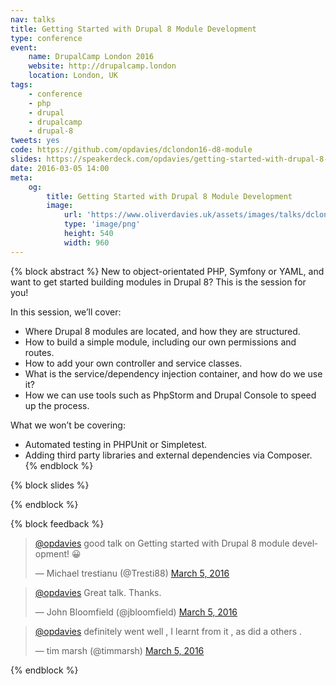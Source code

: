 ```yaml
---
nav: talks
title: Getting Started with Drupal 8 Module Development
type: conference
event:
    name: DrupalCamp London 2016
    website: http://drupalcamp.london
    location: London, UK
tags:
    - conference
    - php
    - drupal
    - drupalcamp
    - drupal-8
tweets: yes
code: https://github.com/opdavies/dclondon16-d8-module
slides: https://speakerdeck.com/opdavies/getting-started-with-drupal-8-module-development
date: 2016-03-05 14:00
meta:
    og:
        title: Getting Started with Drupal 8 Module Development
        image:
            url: 'https://www.oliverdavies.uk/assets/images/talks/dclondon16.png'
            type: 'image/png'
            height: 540
            width: 960
---
```

{% block abstract %}
New to object-orientated PHP, Symfony or YAML, and want to get started building modules in Drupal 8? This is the session for you!

In this session, we’ll cover:

* Where Drupal 8 modules are located, and how they are structured.
* How to build a simple module, including our own permissions and routes.
* How to add your own controller and service classes.
* What is the service/dependency injection container, and how do we use it?
* How we can use tools such as PhpStorm and Drupal Console to speed up the process.

What we won’t be covering:

* Automated testing in PHPUnit or Simpletest.
* Adding third party libraries and external dependencies via Composer.
{% endblock %}

{% block slides %}
<script async class="speakerdeck-embed" data-id="0041804e52664d12a8e31cd118264813" data-ratio="1.77777777777778" src="//speakerdeck.com/assets/embed.js"></script>
{% endblock %}

{% block feedback %}
<blockquote class="twitter-tweet" data-lang="en"><p lang="en" dir="ltr"><a href="https://twitter.com/opdavies">@opdavies</a> good talk on Getting started with Drupal 8 module development! 😀</p>&mdash; Michael trestianu (@Tresti88) <a href="https://twitter.com/Tresti88/status/706129843134570496">March 5, 2016</a></blockquote>
<blockquote class="twitter-tweet" data-lang="en"><p lang="en" dir="ltr"><a href="https://twitter.com/opdavies">@opdavies</a> Great talk. Thanks.</p>&mdash; John Bloomfield (@jbloomfield) <a href="https://twitter.com/jbloomfield/status/706131469148811264">March 5, 2016</a></blockquote>
<blockquote class="twitter-tweet" data-lang="en"><p lang="en" dir="ltr"><a href="https://twitter.com/opdavies">@opdavies</a> definitely went well , I learnt from it , as did a others .</p>&mdash; tim marsh (@timmarsh) <a href="https://twitter.com/timmarsh/status/706214342027567104">March 5, 2016</a></blockquote>
{% endblock %}
